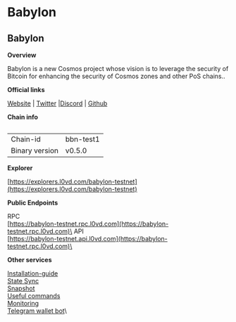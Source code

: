 # Babylon

## Babylon

**Overview**

Babylon is a new Cosmos project whose vision is to leverage the security of Bitcoin for enhancing the security of Cosmos zones and other PoS chains..

**Official links**

[Website](https://babylonchain.io/) | [Twitter](https://www.twitter.com/babylon\_chain) |[Discord](https://discord.gg/babylonchain) | [Github](https://github.com/babylonchain)

**Chain info**

##

|                |           |
| -------------- | --------- |
| Chain-id       | bbn-test1 |
| Binary version | v0.5.0    |

**Explorer**

[https://explorers.l0vd.com/babylon-testnet](https://explorers.l0vd.com/babylon-testnet)

**Public Endpoints**

RPC\
[https://babylon-testnet.rpc.l0vd.com](https://babylon-testnet.rpc.l0vd.com)\
API\
[https://babylon-testnet.api.l0vd.com](https://babylon-testnet.rpc.l0vd.com)\


**Other services**

[Installation-guide](installation-guide/)\
[State Sync](state-sync/)\
[Snapshot](snapshot/)\
[Useful commands](useful-commands/)\
[Monitoring](monitoring/)\
[Telegram wallet bot](wallet-bot/)\
